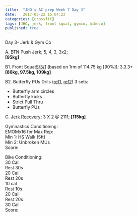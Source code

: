 ```yaml
---
title:  "JHO's AC prep Week 7 Day 3"
date:   2017-03-22 15:04:23
categories: [crossfit]
tags: [JHO, jerk, front squat, gymco, bikeco]
published: true
---
```

Day 3- Jerk & Gym Co

A. BTN Push Jerk; 5, 4, 3, 3x2;  
**[95kg]**

B1. Front Squat[5/3/1][link_wendler] (based on 1rm of 114.75 kg [90%]); 3.3.3+   
**[86kg, 97.5kg, 109kg]**

B2. Butterfly PUs Drils ([ref1][butterfly1], [ref2][butterfly2])
3 sets:  
- Butterfly arm circles  
- Butterfly kicks  
- Strict Pull Thru  
- Butterfly PUs  

C. [Jerk Recovery][link_jrecovery]; 3 X 2 @ 2111; **[115kg]**

Gymnastics Conditioning:  
EMOMx16 for Max Rep:  
Min 1: HS Walk (5ft)  
Min 2: Unbroken MUs  
Score: 

Bike Conditioning:  
30 Cal  
Rest 30s  
20 Cal  
Rest 20s  
10 cal  
Rest 10s  
20 Cal  
Rest 20s  
30 Cal  
Score: 

[link_jsupport]: http://www.catalystathletics.com/exercise/198/Jerk-Support/
[link_jrecovery]: http://www.catalystathletics.com/exercise/197/Jerk-Recovery/
[link_wendler]: https://www.t-nation.com/workouts/531-how-to-build-pure-strength
[butterfly1]: https://youtu.be/6ji4A5WCuBo
[butterfly2]: https://youtu.be/0Olzg273TPE
